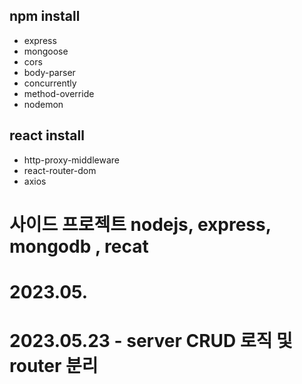 ## npm install 
- express
- mongoose
- cors 
- body-parser 
- concurrently
- method-override
- nodemon

## react install
- http-proxy-middleware
- react-router-dom
- axios

# 사이드 프로젝트 nodejs, express, mongodb , recat 

# 2023.05.
# 2023.05.23 - server CRUD 로직 및 router 분리